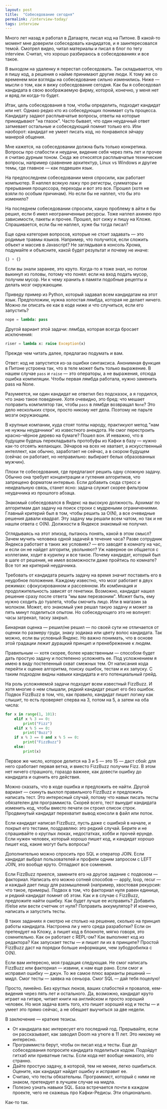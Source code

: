 ```yaml
---
layout: post
title:  "Собеседование сегодня"
permalink: /interview-today/
tags: interview
---
```


Много лет назад я работал в Датаарте, писал код на Питоне. В какой-то момент мне доверили собеседовать кандидатов, и я заинтересовался темой. Смотрел видео, читал материалы и писал в блог по тегу interview. Считал, что хорошо разбираюсь в собеседованиях и все такое.

В выходом на удаленку я перестал собеседовать. Так складывается, что я пишу код, а решения о найме принимают другие люди. К тому же со временем мои взгляды на собеседование сильно изменились. Ниже — мысли о том, как я вижу собеседование сегодня. Как бы я собеседовал кандидата в свою воображаемую фирму, которой, конечно, у меня нет и вряд ли когда-то будет.

Итак, цель собеседования в том, чтобы определить, подходит кандидат или нет. Однако редко кто из собеседующих понимает суть процесса. Кандидату задают расплывчатые вопросы, ответы на которые прикидывают "на глазок". Часто бывает, что один неудачный ответ затмевает остальные и собеседующий помнит только его. Или наоборот: кандидат не умеет писать код, но понравился эйчару манерой общения.

Мне кажется, на собеседовании должна быть только конкретика. Вопросы про слабости и неудачи, видение себя через пять лет и прочее я считаю дурным тоном. Сюда же относятся расплывчатые технические вопросы, например сравнение архитектур, Linux vs Windows и другие темы, где главное — как подвешен язык.

На предпоследнем собеседовании меня спросили, как работает компьютер. Я наплел всякую лажу про регистры, сумматоры и прерывания процессора, переходы и вот это все. Прошел (хотя не взяли по особым причинам). Но если бы не наплел, что бы это изменило?

На последнем собеседовании спросили, какую проблему в айти я бы решил, если б имел неограниченные ресурсы. Тоже наплел ахинею про зависимости, пакеты и прочее. Прошел, вот сижу и пишу на Кложе. Спрашивается, если бы не наплел, хуже бы тогда писал?

Еще одна категория вопросов, которые не стоит задавать — это родимые травмы языков. Например, что получится, если сложить объект и массив в Javascript? Не заглядывая в консоль Хрома, подумайте и объясните, какой будет результат и почему не иначе:

~~~javascript
{} + {}
~~~

Если вы знали заранее, это круто. Когда-то я тоже знал, но потом выкинул из головы, потому что понял: если на вход подать мусор, получим мусор. Ни к чему хранить в памяти подобные рецепты и делать мозг окружающим.

Приведу пример из Python, который задавал всем кандидатам на этот язык. Предположим, нужна холостая лямбда, которая не делает ничего. Можно ли описать ее как в коде ниже и что случиться, если его запустить?

~~~python
nope = lambda: pass
~~~

Другой вариант этой задачи: лямбда, которая всегда бросает исключения:

~~~python
riser = lambda x: raise Exception(x)
~~~

Прежде чем читать далее, предлагаю подумать и вам.

Ответ: код не запустится из-за ошибки синтаксиса. Анонимная функция в Питоне устроена так, что в теле может быть только выражение. В нашем случае `pass` и `raise` — это операторы, а не выражения, отсюда ошибка компиляции. Чтобы первая лямбда работала, нужно заменить pass на None.

Разумеется, ни один кандидат не ответил без подсказок, а я гордился, что знаю такое поведение. Хотя очевидно, это бред: что мешает поправить компилятор так, чтобы `pass` в лямбде возвращал `None`? Это дело нескольких строк, просто никому нет дела. Поэтому не парьте мозги окружающим.

В крупные компании, куда стоят толпы народу, практикуют метод "нам не нужны неудачники" из известного анекдота. Не смог перестроить красно-чёрное дерево на бумаге? Пошел вон. И неважно, что в будущем будешь перекладывать протобуфы из Кафки в базу — нужно как-то отсеять желающих. Эйчаров на всех не хватает, а искусственный интеллект, как обычно, заработает не сейчас, а в скором будущем (сейчас он работает, но неправильно: выбирает белых образованных мужчин).

Плохи те собеседования, где предлагают решить одну сложную задачу. Обычно она требует концентрации и гугления алгоритмов, что запрещено форматом интервью. Если добавить сюда стресс и неидеальную связь, станет ясно: задача служит скорее фильтром неудачника из прошлого абзаца.

Знакомый собеседовался в Яндекс на высокую должность. Архимаг по алгоритмам дал задачу на поиск строки с мудреными ограничениями. Главный критерий был в том, чтобы решить за O(N), а все очевидные решения давали квадрат. Эту задачу мы решали всем чатом, но так и не нашли ответа с O(N). Должности в Яндексе знакомый не получил.

Оглядываясь на этот эпизод, пытаюсь понять, какой в этом смысл? Зачем мучить человека одной задачей в течение часа? Разве сотрудник Яндекса работает в таких же условиях? — его заводят в комнату на час, и если он не найдет алгоритм, увольняют? Уж наверное он общается с коллегами, ходит в курилку и все такое. Почему кандидат, который был в шаге от решения, не имел возможности даже пройтись по комнате? Все тот же критерий неудачника.

Требовать от кандидата решить задачу на время значит поставить его в неудобное положение. Каждому известно, что мозг работает в двух режимах: сфокусированном и рассеянном. Их комбинация и продолжительность зависят от генетики. Возможно, кандидат нашел решение сразу после ответа "мы вам перезвоним". Может быть, ему нужно сходить до туалета, чтобы смочить лицо. Или в магазин за молоком. Может, его знакомый уже решал такую задачу и может за пять минут поделиться опытом. Но собеседующего это не волнует: часы затрекал, таску закрыл.

Бинарная оценка — решил/не решил — по своей сути не отличается от оценки по размеру груди, знаку зодиака или цвету волос кандидата. Так можно, если вы условный Яндекс. Но важно понимать, что в основе этой градации лежит дурацкий принцип и пренебрежение к людям.

Правильным — хотя скорее, более нравственным — способом будет дать простую задачу и постепенно усложнять ее. Под усложнением я имею в виду постепенный охват смежных тем. От написания кода перейти к оценке алгоритма, поиску ошибок, тестам и их запуску. С таким подходом видны навыки кандидата и его потенциальный грейд.

На роль усложняемой задачи подходит всем известный FizzBuzz. И хотя многие о нем слышали, редкий кандидат решит его без ошибок. Подвох FizzBuzz в том, что, как правило, кандидат пишет логику как слышит, то есть проверяет сперва на 3, потом на 5, а затем на оба числа:

~~~python
for x in range(1, 101):
    elif x % 3 == 0:
        print("Fizz")
    elif x % 5 == 0:
        print("Buzz")
    if x % 3 == 0 and x % 5 == 0:
        print("FizzBuzz")
    else:
        print(x)
~~~

Первое же число, которое делится на 3 и 5 — это 15 — даст сбой: для него сработает первая ветка, и вместо FizzBuzz получим Fizz. В этом нет ничего страшного, гораздо важнее, как довести ошибку до кандидата и оценить его действия.

Можно сказать, что в коде ошибка и предложить ее найти. Другой вариант — скинуть выхлоп правильного FizzBuzz и предложить написать тест. Это интересный случай, потому что навык писать тесты обязателен для программиста. Скорей всего, тест вынудит кандидата изменить код, чтобы вместо печати он строил список строк. Продвинутый кандидат перехватит вывод  консоли в файл или поток.

Если кандидат написал FizzBuzz, пусть даже с ошибкой в начале, и покрыл его тестами, поздравляю: это редкий случай. Берите и не спрашивайте о круглых люках, недостатках, хобби и прочей ерунде. Если нужен человек, который хорошо пишет код, и кандидат хорошо пишет код, какие могут быть вопросы?

Дополнительно можно спросить про SQL и оператор JOIN. Если кандидат выбрал пользователей и профили одним запросом с LEFT JOIN, это вообще круто. Отпадают все сомнения.

Если FizzBuzz приелся, замените его на другое задание с подвохом — факториал. Написать его можно сотней способов — apply, loop, recur — и каждый дает пищу для размышлений (например, хвостовая рекурсия: что такое, примеры). Подвох в том, что факториал нуля равен единице, и редкий кандидат помнит об этом. Как и в случае с FizzBuzz, предложите найти ошибку. Как будет лучше ее исправить? Добавить if/else или вести счетчик от нуля? Поправить аккумулятор? И конечно, написать и запустить тесты.

В таких заданиях я смотрю не столько на решение, сколько на принцип работы кандидата. Настроена ли у него среда разработки? Если он претендует на Кложу, а пишет код в блокноте, мягко говоря, это сомнительно. Как он работает с REPL-ом? Как выполняет код из редактора? Как запускает тесты — и пишет ли их в принципе? Простой FizzBuzz даст на порядки больше информации, чем зубодробилка с O(N).

Если вам интересно, моя градация следующая. Не смог написать FizzBuzz или факториал — извини, к нам еще рано. Если смог и исправил ошибку — джун. То же самое плюс варианты решений — мидл. Смог тесты — заявка на сеньора. Смог SQL — дай тебя поцелую!

Просто, линейно. Без круглых люков, ваших слабостей и провалов, кем-видения через пять лет и остального. Да, возможно, кандидат круто играет на гитаре, читает книги на английском и просто хороший человек. Но моя задача взять того, кто пишет хороший код и тесты — и умеет это прямо сейчас, а не обещает выучиться за две недели.

В заключение — краткие тезисы.

- От кандидата вас интересует его последний год. Прерывайте, если он рассказывает, как заводил Doom на утюге в 11 лет. Это никому не интересно.
- Программиста берут, чтобы он писал код и тесты. Еще до собеседования попросите кандидата поделиться кодом. Подойдут гитхаб или приватные гисты. Если кода нет вообще никакого, это странно.
- Дайте простую задачу, в которой, тем не менее, легко ошибиться. Оцените, как кандидат найдет ошибку и исправит ее.
- Считаю, что тесты обязательны. Программист, который с ними не знаком, претендует в лучшем случае на мидла.
- Полезно узнать навыки SQL. База встречается почти в каждом проекте, чего не скажешь про Кафки-Редисы. Эти опционально.

Как-то так.

